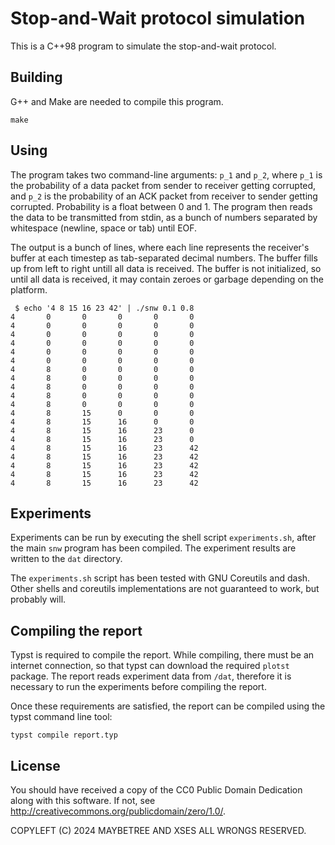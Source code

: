 # Stop-and-Wait protocol simulation

This is a C++98 program to simulate the stop-and-wait protocol.

## Building

G++ and Make are needed to compile this program.

```
make
```

## Using

The program takes two command-line arguments: `p_1` and `p_2`,
where `p_1` is the probability of a data packet from
sender to receiver getting corrupted,
and `p_2` is the probability of an ACK packet
from receiver to sender getting corrupted.
Probability is a float between 0 and 1.
The program then reads the data to be transmitted from stdin,
as a bunch of numbers separated by whitespace (newline, space or tab)
until EOF.

The output is a bunch of lines,
where each line represents the receiver's buffer
at each timestep as tab-separated decimal numbers.
The buffer fills up from left to right
untill all data is received.
The buffer is not initialized,
so until all data is received,
it may contain zeroes or garbage
depending on the platform.

```
 $ echo '4 8 15 16 23 42' | ./snw 0.1 0.8
4       0       0       0       0       0
4       0       0       0       0       0
4       0       0       0       0       0
4       0       0       0       0       0
4       0       0       0       0       0
4       0       0       0       0       0
4       8       0       0       0       0
4       8       0       0       0       0
4       8       0       0       0       0
4       8       0       0       0       0
4       8       0       0       0       0
4       8       15      0       0       0
4       8       15      16      0       0
4       8       15      16      23      0
4       8       15      16      23      0
4       8       15      16      23      42
4       8       15      16      23      42
4       8       15      16      23      42
4       8       15      16      23      42
4       8       15      16      23      42
```

## Experiments

Experiments can be run by executing the shell script `experiments.sh`,
after the main `snw` program has been compiled.
The experiment results are written to the `dat` directory.

The `experiments.sh`
script has been tested with GNU Coreutils and dash.
Other shells and coreutils implementations are
not guaranteed to work,
but probably will.

## Compiling the report

Typst is required to compile the report.
While compiling, there must be an internet connection,
so that typst can download the required `plotst` package.
The report reads experiment data from `/dat`,
therefore it is necessary to run the experiments before
compiling the report.

Once these requirements are satisfied,
the report can be compiled using the typst command line tool:

```
typst compile report.typ 
```

## License

You should have received a copy of the CC0 Public Domain Dedication
along with this software.
If not, see http://creativecommons.org/publicdomain/zero/1.0/.

COPYLEFT (C) 2024 MAYBETREE AND XSES ALL WRONGS RESERVED.

